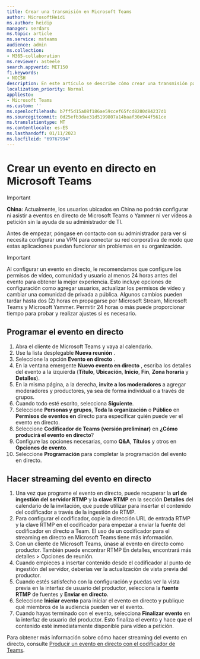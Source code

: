 ```yaml
---
title: Crear una transmisión en Microsoft Teams
author: MicrosoftHeidi
ms.author: heidip
manager: serdars
ms.topic: article
ms.service: msteams
audience: admin
ms.collection:
- M365-collaboration
ms.reviewer: asteele
search.appverid: MET150
f1.keywords:
- NOCSH
description: En este artículo se describe cómo crear una transmisión para los eventos de streaming de Microsoft Teams.
localization_priority: Normal
appliesto:
- Microsoft Teams
ms.custom: ''
ms.openlocfilehash: b7ff5d15a08f186ae59ccef65fcd8280d84237d1
ms.sourcegitcommit: 0d25efb3dae31d5199807a14baaf30e944f561ce
ms.translationtype: MT
ms.contentlocale: es-ES
ms.lasthandoff: 01/11/2023
ms.locfileid: "69767994"
---
```

# <a name="create-a-live-event-in-microsoft-teams"></a>Crear un evento en directo en Microsoft Teams

> [!IMPORTANT]
> **China**: Actualmente, los usuarios ubicados en China no podrán configurar ni asistir a eventos en directo de Microsoft Teams o Yammer ni ver vídeos a petición sin la ayuda de su administrador de TI.
>
> Antes de empezar, póngase en contacto con su administrador para ver si necesita configurar una VPN para conectar su red corporativa de modo que estas aplicaciones puedan funcionar sin problemas en su organización.

> [!IMPORTANT]
> Al configurar un evento en directo, le recomendamos que configure los permisos de vídeo, comunidad y usuario al menos 24 horas antes del evento para obtener la mejor experiencia. Esto incluye opciones de configuración como agregar usuarios, actualizar los permisos de vídeo y cambiar una comunidad de privada a pública. Algunos cambios pueden tardar hasta dos (2) horas en propagarse por Microsoft Stream, Microsoft Teams y Microsoft Yammer. Permitir 24 horas o más puede proporcionar tiempo para probar y realizar ajustes si es necesario.

## <a name="schedule-the-live-event"></a>Programar el evento en directo

1. Abra el cliente de Microsoft Teams y vaya al calendario.
1. Use la lista desplegable **Nueva reunión** .
1. Seleccione la opción **Evento en directo** .
1. En la ventana emergente **Nuevo evento en directo** , escriba los detalles del evento a la izquierda (**Título**, **Ubicación**, **Inicio**, **Fin**, **Zona horaria** y **Detalles**).
1. En la misma página, a la derecha, **invite a los moderadores** a agregar moderadores y productores, ya sea de forma individual o a través de grupos.
1. Cuando todo esté escrito, selecciona **Siguiente**.
1. Seleccione **Personas y grupos**, **Toda la organización** o **Público** en **Permisos de eventos en** directo para especificar quién puede ver el evento en directo.
1. Seleccione **Codificador de Teams (versión preliminar)** en **¿Cómo producirá el evento en directo**?
1. Configure las opciones necesarias, como **Q&A**, **Títulos** y otros en **Opciones de evento**.
1. Seleccione **Programación** para completar la programación del evento en directo.

## <a name="stream-the-live-event"></a>Hacer streaming del evento en directo

1. Una vez que programe el evento en directo, puede recuperar la **url de ingestión del servidor RTMP** y la **clave RTMP** en la sección **Detalles** del calendario de la invitación, que puede utilizar para insertar el contenido del codificador a través de la ingestión de RTMP.
1. Para configurar el codificador, copie la dirección URL de entrada RTMP y la clave RTMP en el codificador para empezar a enviar la fuente del codificador en directo a Team. El uso de un codificador para el streaming en directo en Microsoft Teams tiene más información.
1. Con un cliente de Microsoft Teams, únase al evento en directo como productor. También puede encontrar RTMP En detalles, encontrará más detalles > Opciones de reunión.
1. Cuando empieces a insertar contenido desde el codificador al punto de ingestión del servidor, deberías ver la actualización de vista previa del productor.
1. Cuando estés satisfecho con la configuración y puedas ver la vista previa en la interfaz de usuario del productor, selecciona la **fuente RTMP** de fuentes y **Enviar en directo**.
1. Seleccione **Iniciar evento** para iniciar el evento en directo y publique qué miembros de la audiencia pueden ver el evento.
1. Cuando hayas terminado con el evento, selecciona **Finalizar evento** en la interfaz de usuario del productor. Esto finaliza el evento y hace que el contenido esté inmediatamente disponible para vídeo a petición.

Para obtener más información sobre cómo hacer streaming del evento en directo, consulte [Producir un evento en directo con el codificador de Teams](https://support.microsoft.com/office/produce-a-teams-live-event-using-teams-encoder-b0026c9d-fd37-4bb3-bffc-6961f221fbe9).
